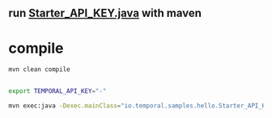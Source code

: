 ## run [Starter_API_KEY.java](src/main/java/io/temporal/samples/hello/Starter_API_KEY.java) with maven

# compile 

```bash
mvn clean compile
```

 ```bash
 
 export TEMPORAL_API_KEY="-"
 
 mvn exec:java -Dexec.mainClass="io.temporal.samples.hello.Starter_API_KEY"
 ```
